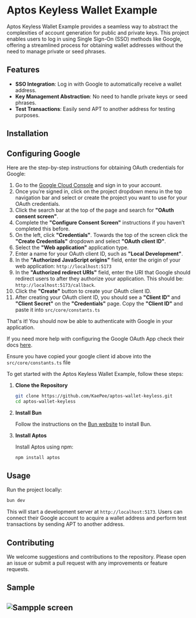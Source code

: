 # Aptos Keyless Wallet Example

Aptos Keyless Wallet Example provides a seamless way to abstract the complexities of account generation for public and private keys. This project enables users to log in using Single Sign-On (SSO) methods like Google, offering a streamlined process for obtaining wallet addresses without the need to manage private or seed phrases.

## Features

- **SSO Integration**: Log in with Google to automatically receive a wallet address.
- **Key Management Abstraction**: No need to handle private keys or seed phrases.
- **Test Transactions**: Easily send APT to another address for testing purposes.

## Installation


## Configuring Google

Here are the step-by-step instructions for obtaining OAuth credentials for Google:

1. Go to the [Google Cloud Console](https://console.cloud.google.com/welcome) and sign in to your account.
2. Once you’re signed in, click on the project dropdown menu in the top navigation bar and select or create the project you want to use for your OAuth credentials.
3. Click the search bar at the top of the page and search for **"OAuth consent screen"**.
4. Complete the **"Configure Consent Screen"** instructions if you haven’t completed this before.
5. On the left, click **"Credentials"**. Towards the top of the screen click the **"Create Credentials"** dropdown and select **"OAuth client ID"**.
6. Select the **"Web application"** application type.
7. Enter a name for your OAuth client ID, such as **"Local Development"**.
8. In the **"Authorized JavaScript origins"** field, enter the origin of your web application: `http://localhost:5173`
9. In the **"Authorized redirect URIs"** field, enter the URI that Google should redirect users to after they authorize your application. This should be: `http://localhost:5173/callback`.
10. Click the **"Create"** button to create your OAuth client ID.
11. After creating your OAuth client ID, you should see a **"Client ID"** and **"Client Secret"** on the **"Credentials"** page. Copy the **"Client ID"** and paste it into `src/core/constants.ts`

That's it! You should now be able to authenticate with Google in your application.

If you need more help with configuring the Google OAuth App check their docs [here](https://support.google.com/cloud/answer/6158849).


Ensure you have copied your google client id above into the `src/core/constants.ts` file

To get started with the Aptos Keyless Wallet Example, follow these steps:

1. **Clone the Repository**

   ```bash
   git clone https://github.com/KaePee/aptos-wallet-keyless.git
   cd aptos-wallet-keyless
   ```

2. **Install Bun**

   Follow the instructions on the [Bun website](https://bun.sh) to install Bun.

3. **Install Aptos**

   Install Aptos using npm:

   ```bash
   npm install aptos
   ```

## Usage

Run the project locally:

```bash
bun dev
```

This will start a development server at `http://localhost:5173`. Users can connect their Google account to acquire a wallet address and perform test transactions by sending APT to another address.

## Contributing

We welcome suggestions and contributions to the repository. Please open an issue or submit a pull request with any improvements or feature requests.

## Sample

![Sampple screen](https://github.com/KaePee/aptos-wallet-keyless/blob/main/demo/aptos-keyless-demo.gif)
---

